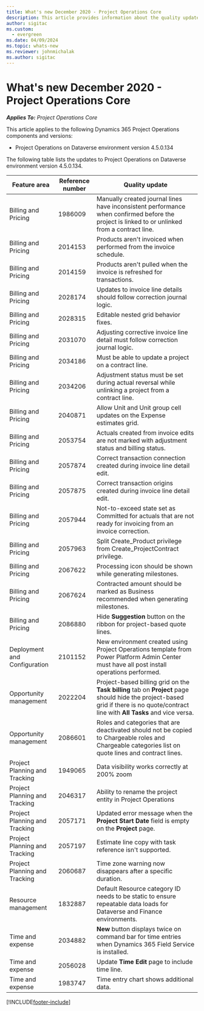 ```yaml
---
title: What's new December 2020 - Project Operations Core
description: This article provides information about the quality updates available in the December 2020 release of Project Operations Core. 
author: sigitac
ms.custom:
  - evergreen
ms.date: 04/09/2024
ms.topic: whats-new
ms.reviewer: johnmichalak
ms.author: sigitac
---
```


# What's new December 2020 - Project Operations Core

_**Applies To:** Project Operations Core_

This article applies to the following Dynamics 365 Project Operations components and versions:

  - Project Operations on Dataverse environment version 4.5.0.134 

The following table lists the updates to Project Operations on Dataverse environment version 4.5.0.134.

| **Feature area** | **Reference number** | **Quality update** |
| --- | --- | --- |
| Billing and Pricing | 1986009 | Manually created journal lines have inconsistent performance when confirmed before the project is linked to or unlinked from a contract line. |
| Billing and Pricing | 2014153 | Products aren't invoiced when performed from the invoice schedule. |
| Billing and Pricing | 2014159 | Products aren't pulled when the invoice is refreshed for transactions. |
| Billing and Pricing | 2028174 | Updates to invoice line details should follow correction journal logic. |
| Billing and Pricing | 2028315 | Editable nested grid behavior fixes. |
| Billing and Pricing | 2031070 | Adjusting corrective invoice line detail must follow correction journal logic. |
| Billing and Pricing | 2034186 | Must be able to update a project on a contract line. |
| Billing and Pricing | 2034206 | Adjustment status must be set during actual reversal while unlinking a project from a contract line. |
| Billing and Pricing | 2040871 | Allow Unit and Unit group cell updates on the Expense estimates grid. |
| Billing and Pricing | 2053754 | Actuals created from invoice edits are not marked with adjustment status and billing status. |
| Billing and Pricing | 2057874 | Correct transaction connection created during invoice line detail edit. |
| Billing and Pricing | 2057875 | Correct transaction origins created during invoice line detail edit. |
| Billing and Pricing | 2057944 | Not-to-exceed state set as Committed for actuals that are not ready for invoicing from an invoice correction. |
| Billing and Pricing | 2057963 | Split Create\_Product privilege from Create\_ProjectContract privilege. |
| Billing and Pricing | 2067622 | Processing icon should be shown while generating milestones. |
| Billing and Pricing | 2067624 | Contracted amount should be marked as Business recommended when generating milestones. |
| Billing and Pricing | 2086880 | Hide **Suggestion** button on the ribbon for project-based quote lines. |
| Deployment and Configuration | 2101152 | New environment created using Project Operations template from Power Platform Admin Center must have all post install operations performed. |
| Opportunity management | 2022204 | Project-based billing grid on the **Task billing** tab on **Project** page should hide the project-based grid if there is no quote/contract line with **All Tasks** and vice versa. |
| Opportunity management | 2086601 | Roles and categories that are deactivated should not be copied to Chargeable roles and Chargeable categories list on quote lines and contract lines. |
| Project Planning and Tracking | 1949065 | Data visibility works correctly at 200% zoom |
| Project Planning and Tracking | 2046317 | Ability to rename the project entity in Project Operations |
| Project Planning and Tracking | 2057171 | Updated error message when the **Project Start Date** field is empty on the **Project** page. |
| Project Planning and Tracking | 2057197 | Estimate line copy with task reference isn't supported. |
| Project Planning and Tracking | 2060687 | Time zone warning now disappears after a specific duration. |
| Resource management | 1832887 | Default Resource category ID needs to be static to ensure repeatable data loads for Dataverse and Finance environments. |
| Time and expense | 2034882 | **New** button displays twice on command bar for time entries when Dynamics 365 Field Service is installed. |
| Time and expense | 2056028 | Update **Time Edit** page to include time line. |
| Time and expense | 1983747 | Time entry chart shows additional data. |


[!INCLUDE[footer-include](../../includes/footer-banner.md)]
